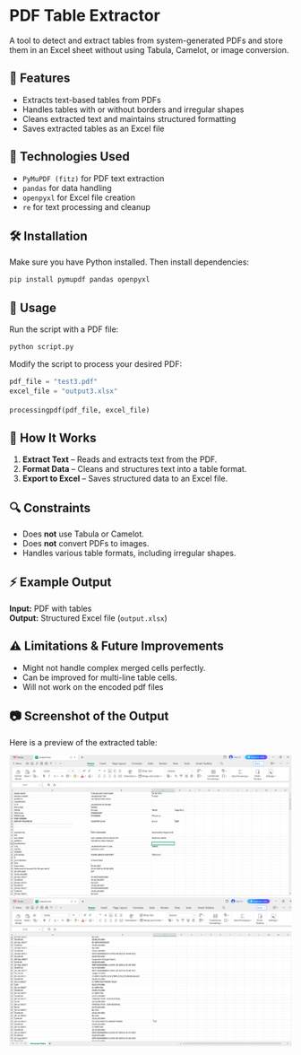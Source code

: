 # PDF Table Extractor

A tool to detect and extract tables from system-generated PDFs and store them in an Excel sheet without using Tabula, Camelot, or image conversion.

## 🚀 Features

- Extracts text-based tables from PDFs
- Handles tables with or without borders and irregular shapes
- Cleans extracted text and maintains structured formatting
- Saves extracted tables as an Excel file

## 📌 Technologies Used

- `PyMuPDF (fitz)` for PDF text extraction
- `pandas` for data handling
- `openpyxl` for Excel file creation
- `re` for text processing and cleanup

## 🛠 Installation

Make sure you have Python installed. Then install dependencies:

```bash
pip install pymupdf pandas openpyxl
```

## 📂 Usage

Run the script with a PDF file:

```python
python script.py
```

Modify the script to process your desired PDF:

```python
pdf_file = "test3.pdf"
excel_file = "output3.xlsx"

processingpdf(pdf_file, excel_file)
```

## 📝 How It Works

1. **Extract Text** – Reads and extracts text from the PDF.
2. **Format Data** – Cleans and structures text into a table format.
3. **Export to Excel** – Saves structured data to an Excel file.

## 🔍 Constraints

- Does **not** use Tabula or Camelot.
- Does **not** convert PDFs to images.
- Handles various table formats, including irregular shapes.

## ⚡ Example Output

**Input:** PDF with tables  
**Output:** Structured Excel file (`output.xlsx`)

## ⚠ Limitations & Future Improvements

- Might not handle complex merged cells perfectly.
- Can be improved for multi-line table cells.
- Will not work on the encoded pdf files

## 📷 Screenshot of the Output

Here is a preview of the extracted table:

<img src="output_example1.png" alt="Sample Output 1" width="600">

<img src="output_example2.png" alt="Sample Output 2" width="600">
